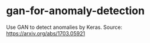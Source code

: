# gan-for-anomaly-detection
Use GAN to detect anomalies by Keras.
Source: https://arxiv.org/abs/1703.05921
